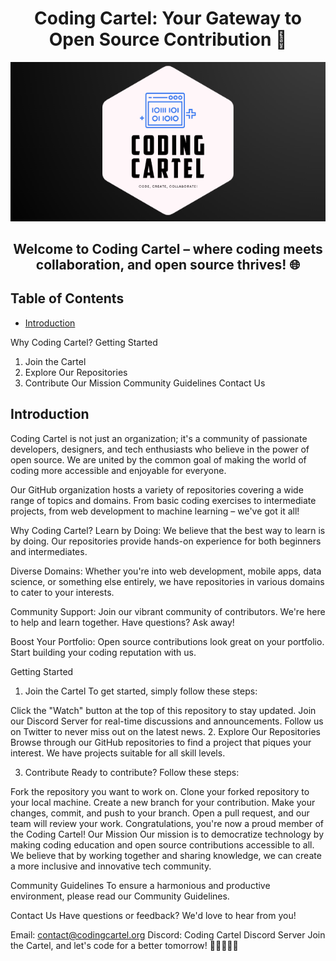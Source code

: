 
<h1 align="center">Coding Cartel: Your Gateway to Open Source Contribution 🚀</h1>

<p align="center"> <img src="https://github.com/Coding-Cartel/.github/blob/main/profile/banner1.png"> </p>

<h2 align="center">Welcome to Coding Cartel – where coding meets collaboration, and open source thrives! 🌐</h2>

## Table of Contents

- [Introduction](#Introduction)

Why Coding Cartel?
Getting Started
1. Join the Cartel
2. Explore Our Repositories
3. Contribute
Our Mission
Community Guidelines
Contact Us

## Introduction

Coding Cartel is not just an organization; it's a community of passionate developers, designers, and tech enthusiasts who believe in the power of open source. We are united by the common goal of making the world of coding more accessible and enjoyable for everyone.

Our GitHub organization hosts a variety of repositories covering a wide range of topics and domains. From basic coding exercises to intermediate projects, from web development to machine learning – we've got it all!

Why Coding Cartel?
Learn by Doing: We believe that the best way to learn is by doing. Our repositories provide hands-on experience for both beginners and intermediates.

Diverse Domains: Whether you're into web development, mobile apps, data science, or something else entirely, we have repositories in various domains to cater to your interests.

Community Support: Join our vibrant community of contributors. We're here to help and learn together. Have questions? Ask away!

Boost Your Portfolio: Open source contributions look great on your portfolio. Start building your coding reputation with us.

Getting Started
1. Join the Cartel
To get started, simply follow these steps:

Click the "Watch" button at the top of this repository to stay updated.
Join our Discord Server for real-time discussions and announcements.
Follow us on Twitter to never miss out on the latest news.
2. Explore Our Repositories
Browse through our GitHub repositories to find a project that piques your interest. We have projects suitable for all skill levels.

3. Contribute
Ready to contribute? Follow these steps:

Fork the repository you want to work on.
Clone your forked repository to your local machine.
Create a new branch for your contribution.
Make your changes, commit, and push to your branch.
Open a pull request, and our team will review your work.
Congratulations, you're now a proud member of the Coding Cartel!
Our Mission
Our mission is to democratize technology by making coding education and open source contributions accessible to all. We believe that by working together and sharing knowledge, we can create a more inclusive and innovative tech community.

Community Guidelines
To ensure a harmonious and productive environment, please read our Community Guidelines.

Contact Us
Have questions or feedback? We'd love to hear from you!

Email: contact@codingcartel.org
Discord: Coding Cartel Discord Server
Join the Cartel, and let's code for a better tomorrow! 🌟👨‍💻👩‍💻
